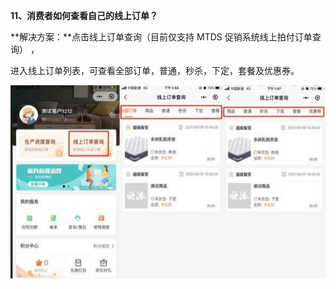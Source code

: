 <a name="bookmark12"></a>**11、消费者如何查看自己的线上订单？**

**解决方案：**点击线上订单查询（目前仅支持 MTDS 促销系统线上拍付订单查询） ，

进入线上订单列表，可查看全部订单，普通，秒杀，下定，套餐及优惠券。



![](Aspose.Words.d13afc66-bf8f-4579-9e50-c7bf849a86c5.014.jpeg)

